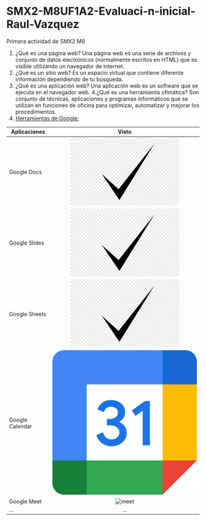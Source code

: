 # SMX2-M8UF1A2-Evaluaci-n-inicial-Raul-Vazquez
Primera actividad de SMX2 M8

1. ¿Qué es una página web?
Una página web es una serie de archivos y conjunto de datos electrónicos (normalmente escritos en HTML) que es visible utilizando un navegador de internet.
2. ¿Qué es un sitio web?
Es un espacio virtual que contiene diferente información dependiendo de tu búsqueda.
3. ¿Qué es una aplicación web?
Una aplicación web es un software que se ejecuta en el navegador web.
4.¿Qué es una herramienta ofimática?
Son conjunto de técnicas, aplicaciones y programas informáticos que se utilizan en funciones de oficina para optimizar, automatizar y mejorar los procedimientos.
5. [Herramientas de Google:](https://www.google.com/intl/es-419/chrome/browser-tools/)

|**Aplicaciones**|**Visto**|
|-----------------------|:----------------:|	
|Google Docs |![visto](https://github.com/raulvazquez007/SMX2-M8UF1A2-Evaluaci-n-inicial-Raul-Vazquez/blob/main/visto.png)|
|Google Slides |![visto](https://github.com/raulvazquez007/SMX2-M8UF1A2-Evaluaci-n-inicial-Raul-Vazquez/blob/main/visto.png)|
|Google Sheets |![visto](https://github.com/raulvazquez007/SMX2-M8UF1A2-Evaluaci-n-inicial-Raul-Vazquez/blob/main/visto.png)|
|Google Calendar |![calendario](https://github.com/raulvazquez007/SMX2-M8UF1A2-Evaluaci-n-inicial-Raul-Vazquez/blob/main/calendario.png)|
|Google Meet |![meet](https://github.com/raulvazquez007/SMX2-M8UF1A2-Evaluaci-n-inicial-Raul-Vazquez/blob/main/meet.avif)|
|... |...|

